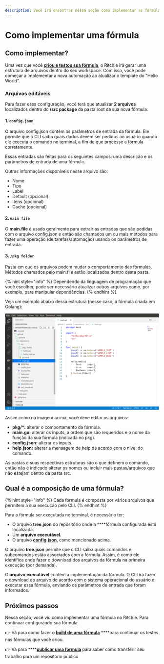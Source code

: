 ```yaml
---
description: Você irá encontrar nessa seção como implementar as fórmulas no Ritchie.
---
```


# Como implementar uma fórmula

## Como implementar? 

Uma vez que você [**criou e testou sua fórmula**](como-criar-formulas.md), o Ritchie irá gerar uma estrutura de arquivos dentro do seu workspace. Com isso, você pode começar a implementar a nova automação ao atualizar o template do "Hello World". 

### Arquivos editáveis  

Para fazer essa configuração, você terá que atualizar **2 arquivos** localizados dentro do **/src package**  da pasta root da sua nova fórmula. 

#### 1.  **`config.json`**

O arquivo config.json contém os parâmetros de entrada da fórmula. Ele permite que o CLI saiba quais dados devem ser pedidos ao usuário quando ele executa o comando no terminal, a fim de que processe a fórmula corretamente. 

Essas entradas são feitas para os seguintes campos: uma descrição e os parâmetros de entrada de uma fórmula.

Outras informações disponíveis nesse arquivo são: 

* Nome
* Tipo
* Label 
* Default \(opcional\) 
* Itens \(opcional\) 
* Cache \(opcional\)

#### 2. **`main file`**

O **main.file** é usado geralmente para extrair as entradas que são pedidas com o arquivo config.json e então são chamados um ou mais métodos para fazer uma operação \(de tarefas/automação\) usando os parâmetros de entrada.   


#### 3. `/pkg folder`

Pasta em que os arquivos podem mudar o comportamento das fórmulas.  Métodos chamados pelo main.file estão localizados dentro desta pasta.

{% hint style="info" %}
Dependendo da linguagem de programação que você escolher, pode ser necessário atualizar outros arquivos como, por exemplo, para manipular dependências.
{% endhint %}

Veja um exemplo abaixo dessa estrutura \(nesse caso, a fórmula criada em Golang\):

![](../.gitbook/assets/estrutura.png)

Assim como na imagem acima, você deve editar os arquivos:

* **pkg/\*:** alterar o comportamento da fórmula.
* **main.go:** alterar os inputs, a ordem que são requeridos e o nome da função da sua fórmula \(indicada no pkg\).
* **config.json:** alterar os inputs.
* **help.json:** alterar a mensagem de help de acordo com o nível do comando.

As pastas e suas respectivas estruturas são o que definem o comando, então não é indicado alterar os nomes ou incluir mais pastas/arquivos que não estejam dentro da pasta src.

## Qual é a composição de uma fórmula?

{% hint style="info" %}
Cada fórmula é composta por vários arquivos que permitem a sua execução pelo CLI. 
{% endhint %}

Para a fórmula ser executada no terminal, é necessário ter: 

* O arquivo **tree.json** do repositório onde a ****fórmula configurada está localizada.
* Um **arquivo executável.**
* O arquivo [**config.json**](como-implementar-uma-formula.md), como mencionado acima.

O arquivo **tree.json** permite que o CLI saiba quais comandos e subcomandos estão associados com a fórmula. Assim, é como ele identifica onde fazer o download dos arquivos da fórmula na primeira execução \(por demanda\). 

O **arquivo** **executável** contém a implementação da fórmula. O CLI irá fazer o download do arquivo de acordo com o sistema operacional do usuário e executar essa fórmula, enviando os parâmetros de entrada que foram informados. 

## Próximos passos

Nessa seção, você viu como implementar uma fórmula no Ritchie. Para continuar configurando sua fórmula: 

👉 Vá para como fazer o [**build de uma fórmula**](build-a-formula.md) ****para continuar os testes nas fórmulas que você criou. 

👉 Vá para ****[**publicar uma fórmula**](como-publicar-formula.md) para saber como transferir seu trabalho para um repositório público

